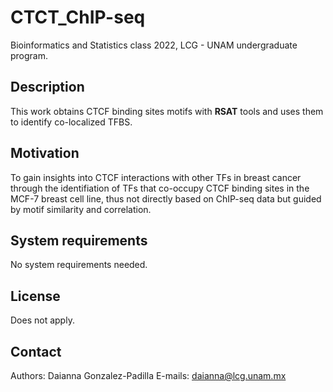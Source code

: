 # CTCT_ChIP-seq

Bioinformatics and Statistics class 2022, LCG - UNAM undergraduate program.


## Description
This work obtains CTCF binding sites motifs with **RSAT** tools and uses them to identify co-localized TFBS.

## Motivation
To gain insights into CTCF interactions with other TFs in breast cancer through the identifiation of TFs that co-occupy CTCF binding sites in the MCF-7 breast cell line, thus not directly based on ChIP-seq data but guided by motif similarity and correlation.

## System requirements
No system requirements needed.

## License
Does not apply.

## Contact
Authors: Daianna Gonzalez-Padilla 
E-mails: daianna@lcg.unam.mx
